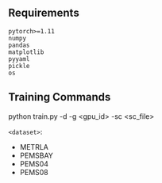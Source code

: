 ## Requirements
```
pytorch>=1.11
numpy
pandas
matplotlib
pyyaml
pickle
os
```
## Training Commands


python train.py -d <dataset> -g <gpu_id> -sc <sc_file>

`<dataset>`:
- METRLA
- PEMSBAY
- PEMS04
- PEMS08

